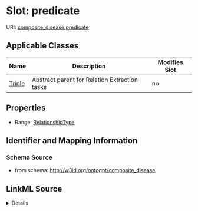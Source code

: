 

# Slot: predicate

URI: [composite_disease:predicate](http://w3id.org/ontogpt/composite_disease/predicate)



<!-- no inheritance hierarchy -->





## Applicable Classes

| Name | Description | Modifies Slot |
| --- | --- | --- |
| [Triple](Triple.md) | Abstract parent for Relation Extraction tasks |  no  |







## Properties

* Range: [RelationshipType](RelationshipType.md)





## Identifier and Mapping Information







### Schema Source


* from schema: http://w3id.org/ontogpt/composite_disease




## LinkML Source

<details>
```yaml
name: predicate
from_schema: http://w3id.org/ontogpt/composite_disease
rank: 1000
alias: predicate
owner: Triple
domain_of:
- Triple
range: RelationshipType

```
</details>